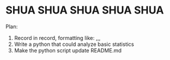 # SHUA SHUA SHUA SHUA SHUA
Plan:
1. Record in record, formatting like: <yyyymmdd>,<item number>,<name>,<level>
2. Write a python that could analyze basic statistics
3. Make the python script update README.md

